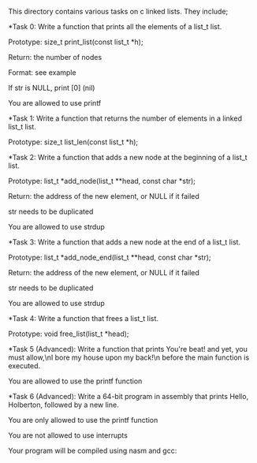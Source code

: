 This directory contains various tasks on c linked lists. They include;


*Task 0: Write a function that prints all the elements of a list_t list.

Prototype: size_t print_list(const list_t *h);

Return: the number of nodes

Format: see example

If str is NULL, print [0] (nil)

You are allowed to use printf



*Task 1: Write a function that returns the number of elements in a linked list_t list.

Prototype: size_t list_len(const list_t *h);



*Task 2: Write a function that adds a new node at the beginning of a list_t list.

Prototype: list_t *add_node(list_t **head, const char *str);

Return: the address of the new element, or NULL if it failed

str needs to be duplicated

You are allowed to use strdup



*Task 3: Write a function that adds a new node at the end of a list_t list.

Prototype: list_t *add_node_end(list_t **head, const char *str);

Return: the address of the new element, or NULL if it failed

str needs to be duplicated

You are allowed to use strdup



*Task 4: Write a function that frees a list_t list.

Prototype: void free_list(list_t *head);



*Task 5 (Advanced): Write a function that prints You're beat! and yet, you must allow,\nI bore my house upon my back!\n before the main function is executed.

You are allowed to use the printf function



*Task 6 (Advanced): Write a 64-bit program in assembly that prints Hello, Holberton, followed by a new line.

You are only allowed to use the printf function

You are not allowed to use interrupts

Your program will be compiled using nasm and gcc:
